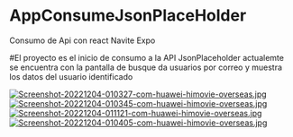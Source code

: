 # AppConsumeJsonPlaceHolder
Consumo de Api con react Navite Expo

#El proyecto es el inicio de consumo a la API JsonPlaceholder
actualemte se encuentra con la pantalla de busque da usuarios por correo y muestra los datos del usuario identificado

[![Screenshot-20221204-010327-com-huawei-himovie-overseas.jpg](https://i.postimg.cc/fWxSM5HV/Screenshot-20221204-010327-com-huawei-himovie-overseas.jpg)](https://postimg.cc/Z055cPzm)
[![Screenshot-20221204-010345-com-huawei-himovie-overseas.jpg](https://i.postimg.cc/4Ns7ytMB/Screenshot-20221204-010345-com-huawei-himovie-overseas.jpg)](https://postimg.cc/CdrL6Zwq)
[![Screenshot-20221204-011121-com-huawei-himovie-overseas.jpg](https://i.postimg.cc/j51cKcvg/Screenshot-20221204-011121-com-huawei-himovie-overseas.jpg)](https://postimg.cc/Q9p1Jp21)
[![Screenshot-20221204-010405-com-huawei-himovie-overseas.jpg](https://i.postimg.cc/qMwt3qH0/Screenshot-20221204-010405-com-huawei-himovie-overseas.jpg)](https://postimg.cc/JGy4w1hd)
